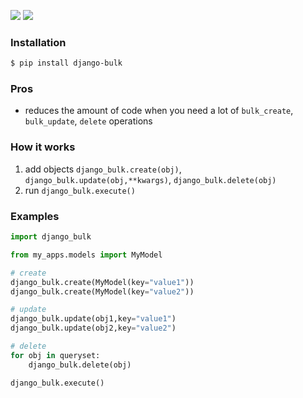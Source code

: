 [![](https://img.shields.io/badge/released-2021.6.4-green.svg?longCache=True)](https://pypi.org/project/django-bulk/)
[![](https://img.shields.io/badge/license-Unlicense-blue.svg?longCache=True)](https://unlicense.org/)

### Installation
```bash
$ pip install django-bulk
```

### Pros
+   reduces the amount of code when you need a lot of `bulk_create`, `bulk_update`, `delete` operations

### How it works
1.  add objects `django_bulk.create(obj)`, `django_bulk.update(obj,**kwargs)`, `django_bulk.delete(obj)`
2.  run `django_bulk.execute()`

### Examples
```python
import django_bulk

from my_apps.models import MyModel

# create
django_bulk.create(MyModel(key="value1"))
django_bulk.create(MyModel(key="value2"))

# update
django_bulk.update(obj1,key="value1")
django_bulk.update(obj2,key="value2")

# delete
for obj in queryset:
    django_bulk.delete(obj)

django_bulk.execute()
```


